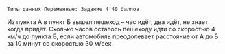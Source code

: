     Типы данных Переменные: Задание 4 40 баллов
Из пункта А в пункт Б вышел пешеход – час идёт, два идёт, не знает
когда придёт. Сколько часов осталось пешеходу идти со скоростью 4
км/ч до пункта Б, если автомобиль преодолевает расстояние от А до Б за
10 минут со скоростью 30 м/сек.